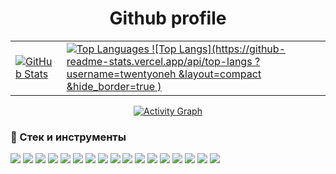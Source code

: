 <h1 align="center">Github profile</h1>
<table>
  <tr>
    <td>
      <a href="https://github.com/anuraghazra/github-readme-stats">
        <img alt="GitHub Stats"
             src="https://github-readme-stats.vercel.app/api?username=twentyoneh&show_icons=true&theme=github_dark&hide_border=true&include_all_commits=true&count_private=true&rank_icon=percentile&hide_title=true&card_width=380" />
      </a>
    </td>
    <td>
      <a href="https://github.com/anuraghazra/github-readme-stats">
        <img alt="Top Languages"
             src="https://github-readme-stats.vercel.app/api/top-langs/?username=twentyoneh&layout=compact&theme=github_dark&hide_border=true&hide_title=true&card_width=320&exclude_repo=lwip_H753_UDP_parse,FinalProject-STM32" />
        ![Top Langs](https://github-readme-stats.vercel.app/api/top-langs
?username=twentyoneh
&layout=compact
&hide_border=true
)
      </a>
    </td>
  </tr>
</table>
<p align="center">
  <a href="https://github.com/Ashutosh00710/github-readme-activity-graph">
    <img alt="Activity Graph"
         src="https://github-readme-activity-graph.vercel.app/graph?username=twentyoneh&theme=github-compact&hide_border=true&area=true&radius=8" />
  </a>
</p>

### 🧰 Стек и инструменты
<p>
  <!-- Java / Spring -->
  <img src="https://img.shields.io/badge/Java-21+-orange?logo=openjdk" />
  <img src="https://img.shields.io/badge/Spring%20Framework-5.x-6DB33F?logo=spring&logoColor=white" />
  <img src="https://img.shields.io/badge/Spring%20Boot-3.x-6DB33F?logo=springboot&logoColor=white" />
  <img src="https://img.shields.io/badge/Hibernate-5.x-59666C?logo=hibernate&logoColor=white" />

  <!-- Testing / DB / Migration -->
  <img src="https://img.shields.io/badge/JUnit-5-25A162?logo=junit5&logoColor=white" />
  <img src="https://img.shields.io/badge/PostgreSQL-15+-336791?logo=postgresql&logoColor=white" />
  <img src="https://img.shields.io/badge/Liquibase-4.x-2962FF?logo=liquibase&logoColor=white" />

  <!-- Build / Tools -->
  <img src="https://img.shields.io/badge/Apache%20Maven-3.x-C71A36?logo=apachemaven&logoColor=white" />
  <img src="https://img.shields.io/badge/IntelliJ%20IDEA-Ultimate-000000?logo=intellijidea&logoColor=white" />

  <!-- Messaging -->
  <img src="https://img.shields.io/badge/Apache%20Kafka-3.x-231F20?logo=apachekafka&logoColor=white" />

  <!-- VCS / Containers -->
  <img src="https://img.shields.io/badge/Git-F05032?logo=git&logoColor=white" />
  <img src="https://img.shields.io/badge/Docker-2496ED?logo=docker&logoColor=white" />

  <!-- C/C++ / Graphics -->
  <img src="https://img.shields.io/badge/C-00599C?logo=c&logoColor=white" />
  <img src="https://img.shields.io/badge/C%2B%2B-00599C?logo=c%2B%2B&logoColor=white" />
  <img src="https://img.shields.io/badge/Qt-41CD52?logo=qt&logoColor=white" />
  <img src="https://img.shields.io/badge/OpenGL-5586A4?logo=opengl&logoColor=white" />
  <img src="https://img.shields.io/badge/raylib-efa611?logoColor=white" />
</p>
